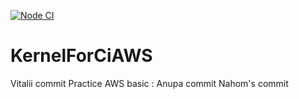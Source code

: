 [![Node CI](https://github.com/VitaliiDubinin/null_or_empty/actions/workflows/main.yml/badge.svg)](https://github.com/VitaliiDubinin/null_or_empty/actions/workflows/main.yml)

# KernelForCiAWS

Vitalii commit
Practice AWS basic : Anupa commit
Nahom's commit

##
